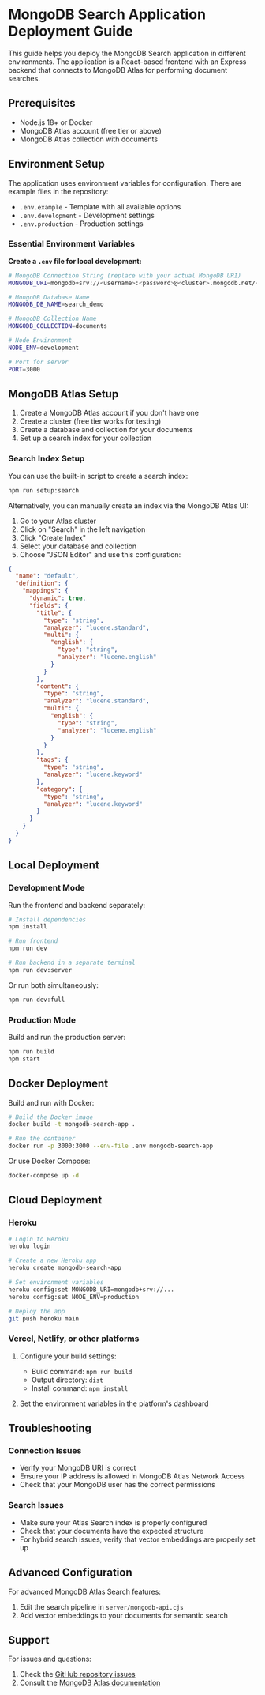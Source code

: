 # MongoDB Search Application Deployment Guide

This guide helps you deploy the MongoDB Search application in different environments. The application is a React-based frontend with an Express backend that connects to MongoDB Atlas for performing document searches.

## Prerequisites

- Node.js 18+ or Docker
- MongoDB Atlas account (free tier or above)
- MongoDB Atlas collection with documents

## Environment Setup

The application uses environment variables for configuration. There are example files in the repository:

- `.env.example` - Template with all available options
- `.env.development` - Development settings
- `.env.production` - Production settings 

### Essential Environment Variables

**Create a `.env` file for local development:**

```bash
# MongoDB Connection String (replace with your actual MongoDB URI)
MONGODB_URI=mongodb+srv://<username>:<password>@<cluster>.mongodb.net/<dbname>?retryWrites=true&w=majority

# MongoDB Database Name
MONGODB_DB_NAME=search_demo

# MongoDB Collection Name
MONGODB_COLLECTION=documents

# Node Environment
NODE_ENV=development

# Port for server
PORT=3000
```

## MongoDB Atlas Setup

1. Create a MongoDB Atlas account if you don't have one
2. Create a cluster (free tier works for testing)
3. Create a database and collection for your documents
4. Set up a search index for your collection

### Search Index Setup

You can use the built-in script to create a search index:

```bash
npm run setup:search
```

Alternatively, you can manually create an index via the MongoDB Atlas UI:

1. Go to your Atlas cluster
2. Click on "Search" in the left navigation
3. Click "Create Index"
4. Select your database and collection
5. Choose "JSON Editor" and use this configuration:

```json
{
  "name": "default",
  "definition": {
    "mappings": {
      "dynamic": true,
      "fields": {
        "title": {
          "type": "string",
          "analyzer": "lucene.standard",
          "multi": {
            "english": {
              "type": "string",
              "analyzer": "lucene.english"
            }
          }
        },
        "content": {
          "type": "string",
          "analyzer": "lucene.standard",
          "multi": {
            "english": {
              "type": "string",
              "analyzer": "lucene.english"
            }
          }
        },
        "tags": {
          "type": "string",
          "analyzer": "lucene.keyword"
        },
        "category": {
          "type": "string",
          "analyzer": "lucene.keyword"
        }
      }
    }
  }
}
```

## Local Deployment

### Development Mode

Run the frontend and backend separately:

```bash
# Install dependencies
npm install

# Run frontend
npm run dev

# Run backend in a separate terminal
npm run dev:server
```

Or run both simultaneously:

```bash
npm run dev:full
```

### Production Mode

Build and run the production server:

```bash
npm run build
npm start
```

## Docker Deployment

Build and run with Docker:

```bash
# Build the Docker image
docker build -t mongodb-search-app .

# Run the container
docker run -p 3000:3000 --env-file .env mongodb-search-app
```

Or use Docker Compose:

```bash
docker-compose up -d
```

## Cloud Deployment

### Heroku

```bash
# Login to Heroku
heroku login

# Create a new Heroku app
heroku create mongodb-search-app

# Set environment variables
heroku config:set MONGODB_URI=mongodb+srv://...
heroku config:set NODE_ENV=production

# Deploy the app
git push heroku main
```

### Vercel, Netlify, or other platforms

1. Configure your build settings:
   - Build command: `npm run build`
   - Output directory: `dist`
   - Install command: `npm install`

2. Set the environment variables in the platform's dashboard

## Troubleshooting

### Connection Issues

- Verify your MongoDB URI is correct
- Ensure your IP address is allowed in MongoDB Atlas Network Access
- Check that your MongoDB user has the correct permissions

### Search Issues

- Make sure your Atlas Search index is properly configured
- Check that your documents have the expected structure
- For hybrid search issues, verify that vector embeddings are properly set up

## Advanced Configuration

For advanced MongoDB Atlas Search features:

1. Edit the search pipeline in `server/mongodb-api.cjs`
2. Add vector embeddings to your documents for semantic search

## Support

For issues and questions:

1. Check the [GitHub repository issues](https://github.com/yourusername/mongodb-search/issues)
2. Consult the [MongoDB Atlas documentation](https://docs.atlas.mongodb.com/)
